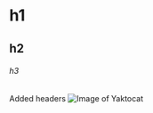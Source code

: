 # h1

## h2

###### h3

Added headers
![Image of Yaktocat](https://octodex.github.com/images/yaktocat.png)

